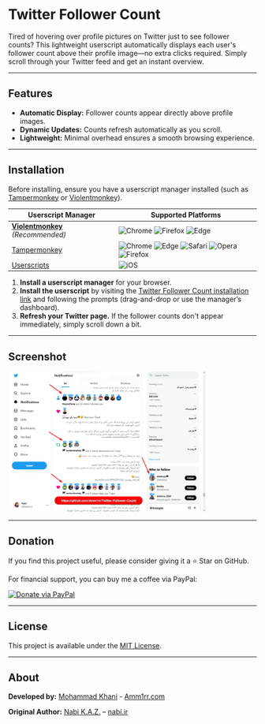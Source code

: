 # Twitter Follower Count

Tired of hovering over profile pictures on Twitter just to see follower counts? This lightweight userscript automatically displays each user's follower count above their profile image—no extra clicks required. Simply scroll through your Twitter feed and get an instant overview.

---

## Features

- **Automatic Display:** Follower counts appear directly above profile images.
- **Dynamic Updates:** Counts refresh automatically as you scroll.
- **Lightweight:** Minimal overhead ensures a smooth browsing experience.

---

## Installation

Before installing, ensure you have a userscript manager installed (such as [Tampermonkey](https://tampermonkey.net/) or [Violentmonkey](https://violentmonkey.github.io/)).

| Userscript Manager                                                    | Supported Platforms                                                                                                                                                                                                                                                                                                                                                 |
| --------------------------------------------------------------------- | ------------------------------------------------------------------------------------------------------------------------------------------------------------------------------------------------------------------------------------------------------------------------------------------------------------------------------------------------------------------- |
| **[Violentmonkey](https://violentmonkey.github.io/)** _(Recommended)_ | ![Chrome](https://img.shields.io/badge/Chrome-✓-success?logo=google-chrome) ![Firefox](https://img.shields.io/badge/Firefox-✓-success?logo=firefox) ![Edge](https://img.shields.io/badge/Edge-✓-success?logo=microsoft-edge)                                                                                                                                        |
| [Tampermonkey](https://www.tampermonkey.net/)                         | ![Chrome](https://img.shields.io/badge/Chrome-✓-success?logo=google-chrome) ![Edge](https://img.shields.io/badge/Edge-✓-success?logo=microsoft-edge) ![Safari](https://img.shields.io/badge/Safari-✓-success?logo=safari) ![Opera](https://img.shields.io/badge/Opera-✓-success?logo=opera) ![Firefox](https://img.shields.io/badge/Firefox-✓-success?logo=firefox) |
| [Userscripts](https://apps.apple.com/us/app/userscripts/id1463298887) | ![iOS](https://img.shields.io/badge/iOS-✓-success?logo=apple)                                                                                                                                                                                                                                                                                                       |

1. **Install a userscript manager** for your browser.
2. **Install the userscript** by visiting the [Twitter Follower Count installation link](https://github.com/Amm1rr/Twitter-Follower-Count/raw/main/Twitter-Follower-Count.user.js) and following the prompts (drag-and-drop or use the manager’s dashboard).
3. **Refresh your Twitter page.** If the follower counts don't appear immediately, simply scroll down a bit.

---

## Screenshot

[<img src="Screenshot.jpg" alt="Twitter Follower Count Screenshot" width="400">](Screenshot.jpg)

---

## Donation

If you find this project useful, please consider giving it a ⭐ Star on GitHub.

For financial support, you can buy me a coffee via PayPal:

[![Donate via PayPal](https://img.shields.io/badge/Donate-PayPal-blue?logo=paypal)](https://www.paypal.com/donate/?hosted_button_id=DUZBXEKUJGKLE)

---

## License

This project is available under the [MIT License](https://opensource.org/licenses/MIT).

---

## About

**Developed by:** [Mohammad Khani](https://twitter.com/m_khani65) - [Amm1rr.com](https://amm1rr.com)

**Original Author:** [Nabi K.A.Z.](https://twitter.com/NabiKAZ) – [nabi.ir](https://www.nabi.ir)
